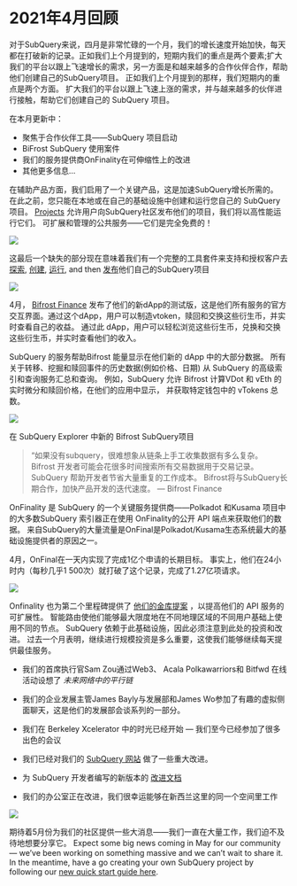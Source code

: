 # 2021年4月回顾

对于SubQuery来说，四月是非常忙碌的一个月，我们的增长速度开始加快，每天都在打破新的记录。正如我们上个月提到的，短期内我们的重点是两个要素;扩大我们的平台以跟上飞速增长的需求，另一方面是和越来越多的合作伙伴合作，帮助他们创建自己的SubQuery项目。 正如我们上个月提到的那样，我们短期内的重点是两个方面。 扩大我们的平台以跟上飞速上涨的需求，并与越来越多的伙伴进行接触，帮助它们创建自己的 SubQuery 项目。

在本月更新中：

-   聚焦于合作伙伴工具——SubQuery 项目启动
-   BiFrost SubQuery 使用案件
-   我们的服务提供商OnFinality在可伸缩性上的改进
-   其他更多信息...

在辅助产品方面，我们启用了一个关键产品，这是加速SubQuery增长所需的。 在此之前，您只能在本地或在自己的基础设施中创建和运行您自己的 SubQuery 项目。 [Projects](https://project.subquery.network/) 允许用户向SubQuery社区发布他们的项目，我们将以高性能运行它们。 可扩展和管理的公共服务——它们是完全免费的！

![](https://miro.medium.com/max/1400/0*zZkmiEq5g2BbAxfl)

这最后一个缺失的部分现在意味着我们有一个完整的工具套件来支持和授权客户去 [探索](https://explorer.subquery.network/), [创建](https://doc.subquery.network/quickstart.html), [运行](https://doc.subquery.network/run/indexing_query.html), and then [发布](https://doc.subquery.network/publish/publish.html#benefits)他们自己的SubQuery项目

![](https://miro.medium.com/max/1400/0*pDQgyo3phe2ZcMml)

4月， [Bifrost Finance](https://bifrost.finance/) 发布了他们的新dApp的测试版，这是他们所有服务的官方交互界面。通过这个dApp，用户可以制造vtoken，赎回和交换这些衍生币，并实时查看自己的收益。 通过此 dApp，用户可以轻松浏览这些衍生币，兑换和交换这些衍生币，并实时查看他们的收入。

SubQuery 的服务帮助Bifrost 能量显示在他们新的 dApp 中的大部分数据。 所有关于转移、挖掘和赎回事件的历史数据(例如价格、日期) 从 SubQuery 的高级索引和查询服务汇总和查询。 例如，SubQuery 允许 Bifrost 计算VDot 和 vEth 的实时微分和赎回价格，在他们的应用中显示， 并获取特定钱包中的 vTokens 总数。

![](https://miro.medium.com/max/1400/0*heWoX8Kw1nm1iYd9)

在 SubQuery Explorer 中新的 Bifrost SubQuery项目

> “如果没有subquery，很难想象从链条上手工收集数据有多么复杂。 Bifrost 开发者可能会花很多时间搜索所有交易数据用于交易记录。 SubQuery 帮助开发者节省大量重复的工作成本。 Bifrost将与SubQuery长期合作，加快产品开发的迭代速度。 — Bifrost Finance

OnFinality 是 SubQuery 的一个关键服务提供商——Polkadot 和Kusama 项目中的大多数SubQuery 索引器正在使用 OnFinality的公开 API 端点来获取他们的数据。 来自SubQuery的大量流量是OnFinal是Polkadot/Kusama生态系统最大的基础设施提供者的原因之一。

4月，OnFinal在一天内实现了完成1亿个申请的长期目标。 事实上，他们在24小时内（每秒几乎1 500次）就打破了这个记录，完成了1.27亿项请求。

![](https://miro.medium.com/max/1400/0*FLq4vXluI9CTiBQ8)

Onfinality 也为第二个里程碑提供了 [他们的金库提案](https://kusama.polkassembly.io/treasury/72) ，以提高他们的 API 服务的可扩展性。 智能路由使他们能够最大限度地在不同地理区域的不同用户基础上使用不同的节点。 SubQuery 依赖于此基础设施，因此必须注意到此处的投资和改进。 过去一个月表明，继续进行规模投资是多么重要，这使我们能够继续每天提供最佳服务。

-   我们的首席执行官Sam Zou通过Web3、 Acala Polkawarriors和 Bitfwd 在线活动设想了 _未来网络中的平行链_

-   我们的企业发展主管James Bayly与发展部和James Wo参加了有趣的虚拟侧面聊天，这是他们的发展部会谈系列的一部分。

-   我们在 Berkeley Xcelerator 中的时光已经开始 — 我们至今已经参加了很多出色的会议
-   我们已经对我们的 [SubQuery 网站](https://subquery.network/) 做了一些重大改进。
-   为 SubQuery 开发者编写的新版本的 [改进文档](https://doc.subquery.network/)
-   我们的办公室正在改进，我们很幸运能够在新西兰这里的同一个空间里工作

![](https://miro.medium.com/max/1400/0*cOsJ2TLa4yqpY0Ig)

期待着5月份为我们的社区提供一些大消息——我们一直在大量工作，我们迫不及待地想要分享它。 Expect some big news coming in May for our community — we’ve been working on something massive and we can’t wait to share it. In the meantime, have a go creating your own SubQuery project by following our [new quick start guide here](https://doc.subquery.network/quickstart.html).